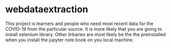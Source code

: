 # webdataextraction
This project is learners and people who need most recent data for the COVID-19 from the particular source.
It is more likely that you are going to install selenium library. Other lirbaries are most likely be the the preinstalled when you install the jupyter note book on you local machine.
